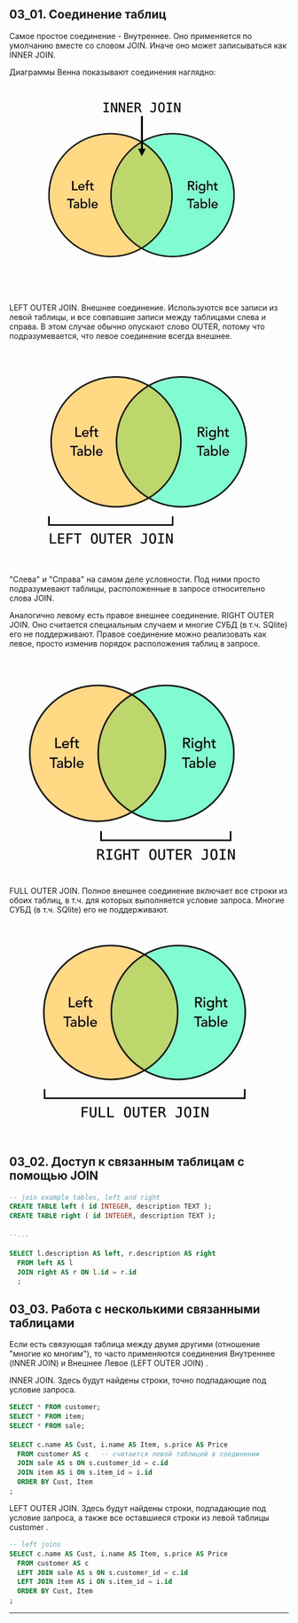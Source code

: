 ## 03_01. Соединение таблиц

Самое простое соединение - Внутреннее. Оно применяется по умолчанию вместе со словом JOIN. Иначе оно может записываться как INNER JOIN. 

Диаграммы Венна показывают соединения наглядно:  

<img src="img/inner_join.jpg" alt="drawing" width="500"/>

LEFT OUTER JOIN. Внешнее соединение. Используются все записи из левой таблицы, и все совпавшие записи между таблицами слева и справа. В этом случае обычно опускают слово OUTER, потому что подразумевается, что левое соединение всегда внешнее.

<img src="img/left_outer_join.jpg" alt="drawing" width="500"/>

"Слева" и "Справа" на самом деле условности. Под ними просто подразумевают таблицы, расположенные в запросе относительно слова JOIN. 

Аналогично левому есть правое внешнее соединение. RIGHT OUTER JOIN. Оно считается специальным случаем и многие СУБД (в т.ч. SQlite) его не поддерживают. Правое соединение можно реализовать как левое, просто изменив порядок расположения таблиц в запросе.  

<img src="img/right_outer_join.jpg" alt="drawing" width="500"/>

FULL OUTER JOIN. Полное внешнее соединение включает все строки из обоих таблиц, в т.ч. для которых выполняется условие запроса. Многие СУБД (в т.ч. SQlite) его не поддерживают.  

<img src="img/full_outer_join.jpg" alt="drawing" width="500"/>

## 03_02. Доступ к связанным таблицам с помощью JOIN

```sql
-- join example tables, left and right
CREATE TABLE left ( id INTEGER, description TEXT );
CREATE TABLE right ( id INTEGER, description TEXT );

--...

SELECT l.description AS left, r.description AS right
  FROM left AS l
  JOIN right AS r ON l.id = r.id
  ;
```

## 03_03. Работа с несколькими связанными таблицами 

Если есть связующая таблица между двумя другими (отношение "многие ко многим"), то часто применяются соединения Внутреннее (INNER JOIN) и Внешнее Левое (LEFT OUTER JOIN) .

INNER JOIN. Здесь будут найдены строки, точно подпадающие под условие запроса.

```sql
SELECT * FROM customer;
SELECT * FROM item;
SELECT * FROM sale;

SELECT c.name AS Cust, i.name AS Item, s.price AS Price
  FROM customer AS c   -- считается левой таблицей в соединении
  JOIN sale AS s ON s.customer_id = c.id
  JOIN item AS i ON s.item_id = i.id
  ORDER BY Cust, Item
;
```

LEFT OUTER JOIN. Здесь будут найдены строки, подпадающие под условие запроса, а также все оставшиеся строки из левой таблицы customer .

```sql
-- left joins
SELECT c.name AS Cust, i.name AS Item, s.price AS Price
  FROM customer AS c
  LEFT JOIN sale AS s ON s.customer_id = c.id
  LEFT JOIN item AS i ON s.item_id = i.id
  ORDER BY Cust, Item
;
```

---
